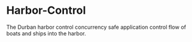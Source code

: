 # Harbor-Control
The Durban harbor control concurrency safe application control flow of boats and ships into the harbor.
